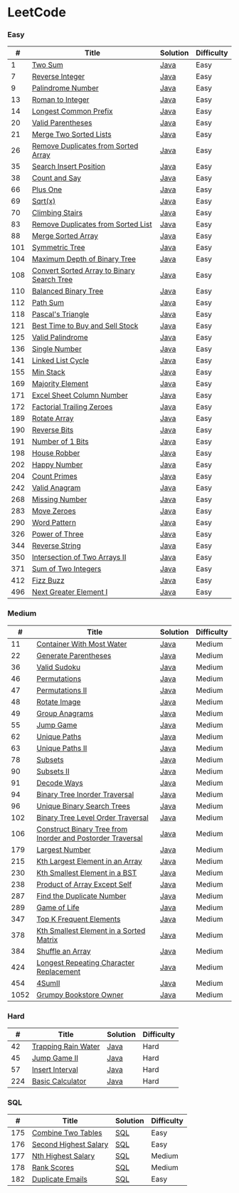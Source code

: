 LeetCode
========

### Easy

| #   | Title | Solution | Difficulty |
| --- | ----- | -------- | ---------- |
| 1 | [Two Sum](https://leetcode.com/problems/two-sum/) | [Java](./Easy/TwoSum.java) | Easy
| 7 | [Reverse Integer](https://leetcode.com/problems/reverse-integer/) | [Java](./Easy/ReverseInteger.java) | Easy
| 9 | [Palindrome Number](https://leetcode.com/problems/palindrome-number/) | [Java](./Easy/PalindromeNumber.java) | Easy
| 13 | [Roman to Integer](https://leetcode.com/problems/roman-to-integer/) | [Java](./Easy/RomanToInteger.java) | Easy
|14|[Longest Common Prefix](https://leetcode.com/problems/longest-common-prefix/)| [Java](./Categories/LongestCommonPrefix/LongestCommonPrefix.java)|Easy|
| 20 | [Valid Parentheses](https://leetcode.com/problems/valid-parentheses/) | [Java](./Easy/ValidParentheses.java) | Easy
| 21 | [Merge Two Sorted Lists](https://leetcode.com/problems/merge-two-sorted-lists/)| [Java](./Categories/LinkedList/MergeTwoSortedLists.java) | Easy
|26|[Remove Duplicates from Sorted Array](https://leetcode.com/problems/remove-duplicates-from-sorted-array/)| [Java](./Easy/RemoveDupInArray.java)|Easy|
|35|[Search Insert Position](https://leetcode.com/problems/search-insert-position/)| [Java](./Easy/SearchInsertPosition.java)|Easy|
| 38 | [Count and Say](https://leetcode.com/problems/count-and-say/) | [Java](./Easy/CountAndSay.java) | Easy
| 66 | [Plus One](https://leetcode.com/problems/plus-one/) | [Java](./Easy/PlusOne.java) | Easy
| 69 | [Sqrt(x)](https://leetcode.com/problems/sqrtx/)| [Java](./Easy/Sqrt.java)|Easy|
| 70 | [Climbing Stairs](https://leetcode.com/problems/climbing-stairs/) | [Java](./Easy/ClimbingStairs.java) | Easy
|83|[Remove Duplicates from Sorted List](https://leetcode.com/problems/remove-duplicates-from-sorted-list/)| [Java](./Easy/RemoveDuplicatesFromSortedLists.java)|Easy|
| 88 | [Merge Sorted Array](https://leetcode.com/problems/merge-sorted-array/) | [Java](./Easy/MergeSortedArray.java) | Easy
| 101 | [Symmetric Tree](https://leetcode.com/problems/symmetric-tree/) | [Java](./Easy/SymmetricTree.java) | Easy
| 104 | [Maximum Depth of Binary Tree](https://leetcode.com/problems/maximum-depth-of-binary-tree/) | [Java](./Easy/MaximumDepthOfBinaryTree.java) | Easy
| 108 | [Convert Sorted Array to Binary Search Tree](https://leetcode.com/problems/convert-sorted-array-to-binary-search-tree/) | [Java](./Easy/ConvertSortedArrayToBinarySearchTree.java) | Easy
| 110 | [Balanced Binary Tree](https://leetcode.com/problems/balanced-binary-tree/) | [Java](./Easy/BalancedBinaryTree.java) | Easy
| 112 | [Path Sum](https://leetcode.com/problems/path-sum/) | [Java](./Easy/PathSum.java) | Easy
| 118 | [Pascal's Triangle](https://leetcode.com/problems/pascals-triangle/) | [Java](./Easy/PascalsTriangle.java) | Easy
| 121 | [Best Time to Buy and Sell Stock](https://leetcode.com/problems/best-time-to-buy-and-sell-stock/) | [Java](./Easy/BestTimeToBuyAndSellStock.java) | Easy
| 125 | [Valid Palindrome](https://leetcode.com/problems/valid-palindrome/) | [Java](./Easy/ValidPalindrome.java) | Easy
| 136 | [Single Number](https://leetcode.com/problems/single-number/) | [Java](./Easy/SingleNumber.java) | Easy
|141|[Linked List Cycle](https://leetcode.com/problems/linked-list-cycle/)| [Java](./Categories/LinkedList/LinkedListCycle.java)|Easy|
| 155 | [Min Stack](https://leetcode.com/problems/min-stack/) | [Java](./Easy/MinStack.java) | Easy
| 169 | [Majority Element](https://leetcode.com/problems/majority-element/) | [Java](./Easy/MajorityElement.java) | Easy
| 171 | [Excel Sheet Column Number](https://leetcode.com/problems/excel-sheet-column-number/) | [Java](./Easy/ExcelSheetColumnNumber.java) | Easy
| 172 | [Factorial Trailing Zeroes](https://leetcode.com/problems/factorial-trailing-zeroes/) | [Java](./Easy/FactorialTrailingZeroes.java) | Easy
| 189 | [Rotate Array](https://leetcode.com/problems/rotate-array/) | [Java](./Easy/RotateArray.java) | Easy
| 190 | [Reverse Bits](https://leetcode.com/problems/reverse-bits/) | [Java](./Easy/ReverseBits.java) | Easy
|191|[Number of 1 Bits](https://leetcode.com/problems/number-of-1-bits/)| [Java](./Easy/NumberOf1Bits.java)|Easy|
| 198 | [House Robber](https://leetcode.com/problems/house-robber/) | [Java](./Easy/HouseRobber.java) | Easy
| 202 | [Happy Number](https://leetcode.com/problems/happy-number/) | [Java](./Easy/HappyNumber.java) | Easy
| 204 | [Count Primes](https://leetcode.com/problems/count-primes/) | [Java](./Easy/CountPrimes.java) | Easy
| 242 | [Valid Anagram](https://leetcode.com/problems/valid-anagram/) | [Java](./Easy/ValidAnagram.java) | Easy
| 268 | [Missing Number](https://leetcode.com/problems/missing-number/) | [Java](./Easy/MissingNumber.java) | Easy
| 283 | [Move Zeroes](https://leetcode.com/problems/move-zeroes/) | [Java](./Easy/MoveZeroes.java) | Easy
| 290 | [Word Pattern](https://leetcode.com/problems/word-pattern/) | [Java](./Easy/WordPattern.java) | Easy
| 326 | [Power of Three](https://leetcode.com/problems/power-of-three/) | [Java](./Easy/PowerOfThree.java) | Easy
| 344 | [Reverse String](https://leetcode.com/problems/reverse-string/) | [Java](./Easy/ReverseString.java) | Easy
|350|[Intersection of Two Arrays II](https://leetcode.com/problems/intersection-of-two-arrays-ii/) | [Java](./Easy/IntersectionOfTwoArrays.java)|Easy|
| 371 | [Sum of Two Integers](https://leetcode.com/problems/sum-of-two-integers/) | [Java](./Easy/SumOfTwoIntegers.java) | Easy
| 412 | [Fizz Buzz](https://leetcode.com/problems/fizz-buzz/) | [Java](./Easy/FizzBuzz.java) | Easy
| 496 | [Next Greater Element I](https://leetcode.com/problems/next-greater-element-i/) | [Java](./Easy/NextGreaterElementI.java) | Easy



### Medium

| # | Title | Solution | Difficulty |
|---| ----- | -------- | ---------- |
| 11 | [Container With Most Water](https://leetcode.com/problems/container-with-most-water/) | [Java](./Medium/ContainerWithMostWater.java) | Medium
| 22 | [Generate Parentheses](https://leetcode.com/problems/generate-parentheses/) | [Java](./Medium/GenerateParentheses.java) | Medium
| 36 | [Valid Sudoku](https://leetcode.com/problems/valid-sudoku/) | [Java](./Medium/ValidSudoku.java) | Medium
| 46 | [Permutations](https://leetcode.com/problems/permutations/) | [Java](./Medium/Permutations.java) | Medium
|47|[Permutations II](https://leetcode.com/problems/permutations-ii/)| [Java](./Medium/PermutationII.java)|Medium|
| 48 | [Rotate Image](https://leetcode.com/problems/rotate-image/) | [Java](./Medium/RotateImage.java) | Medium
| 49 | [Group Anagrams](https://leetcode.com/problems/group-anagrams/) | [Java](./Medium/GroupAnagrams.java) | Medium
| 55 | [Jump Game](https://leetcode.com/problems/jump-game/) | [Java](./Medium/JumpGame.java) | Medium
| 62 | [Unique Paths](https://leetcode.com/problems/unique-paths/) | [Java](./Medium/UniquePaths.java) | Medium
|63|[Unique Paths II](https://leetcode.com/problems/unique-paths-ii/)| [Java](./Medium/UniquePathsII.java)|Medium|
| 78 | [Subsets](https://leetcode.com/problems/subsets/) | [Java](./Medium/Subsets.java) | Medium
|90|[Subsets II](https://leetcode.com/problems/subsets-ii/)| [Java](./Medium/SubsetsII.java)|Medium|
| 91 | [Decode Ways](https://leetcode.com/problems/decode-ways/) | [Java](./Medium/DecodeWays.java) | Medium
| 94 | [Binary Tree Inorder Traversal](https://leetcode.com/problems/binary-tree-inorder-traversal/) | [Java](./Medium/BinaryTreeInorderTraversal.java) | Medium
| 96 | [Unique Binary Search Trees](https://leetcode.com/problems/unique-binary-search-trees/) | [Java](./Medium/UniqueBinarySearchTrees.java) | Medium
| 102 | [Binary Tree Level Order Traversal](https://leetcode.com/problems/binary-tree-level-order-traversal/) | [Java](./Medium/BinaryTreeLevelOrderTraversal.java) | Medium
| 106 | [Construct Binary Tree from Inorder and Postorder Traversal](https://leetcode.com/problems/construct-binary-tree-from-inorder-and-postorder-traversal/) | [Java](./Medium/ConstructBinaryTreeFromInorderAndPostorderTraversal.java) | Medium 
| 179 | [Largest Number](https://leetcode.com/problems/largest-number/) | [Java](./Medium/LargestNumber.java) | Medium
| 215 | [Kth Largest Element in an Array](https://leetcode.com/problems/kth-largest-element-in-an-array/) | [Java](./Medium/KthLargestElementInAnArray.java) | Medium
|230|[Kth Smallest Element in a BST](https://leetcode.com/problems/kth-smallest-element-in-a-bst/)| [Java](./Medium/KthSmallestElementInBst.java)|Medium|
| 238 | [Product of Array Except Self](https://leetcode.com/problems/product-of-array-except-self/) | [Java](./Medium/ProductOfArrayExceptSelf.java) | Medium
| 287 | [Find the Duplicate Number](https://leetcode.com/problems/find-the-duplicate-number/) | [Java](./Medium/FindTheDuplicateNumber.java) | Medium
| 289 | [Game of Life](https://leetcode.com/problems/game-of-life/) | [Java](./Medium/GameOfLife.java) | Medium
|347|[Top K Frequent Elements](https://leetcode.com/problems/top-k-frequent-elements/) | [Java](./Medium/TopKFrequentElement.java) |Medium|
|378|[Kth Smallest Element in a Sorted Matrix](https://leetcode.com/problems/kth-smallest-element-in-a-sorted-matrix) | [Java](./Medium/KthSmallestElementInSortedMatrix.java) |Medium|
| 384 | [Shuffle an Array](https://leetcode.com/problems/shuffle-an-array/) | [Java](./Medium/ShuffleAnArray.java) | Medium
| 424 | [Longest Repeating Character Replacement](https://leetcode.com/problems/longest-repeating-character-replacement/) | [Java](./Medium/LongestRepeatingCharacterReplacement.java) | Medium
| 454 | [4SumII](https://leetcode.com/problems/4sum-ii) | [Java](./Medium/4SumII.java) | Medium
| 1052 | [Grumpy Bookstore Owner](https://leetcode.com/problems/grumpy-bookstore-owner/) | [Java](./Medium/GrumpyBookstoreOwner.java) | Medium





### Hard
| # | Title | Solution | Difficulty |
|---| ----- | -------- | ---------- |
| 42 | [Trapping Rain Water](https://leetcode.com/problems/trapping-rain-water/) | [Java](./Hard/TrappingRainWater.java) | Hard
|45|[Jump Game II](https://leetcode.com/problems/jump-game-ii/)| [Java](./Hard/JumpGameII.java)|Hard|
| 57 | [Insert Interval](https://leetcode.com/problems/insert-interval/) | [Java](./Hard/InsertInterval.java) | Hard
| 224 | [Basic Calculator](https://leetcode.com/problems/basic-calculator/) | [Java](./Hard/BasicCalculator.java) | Hard


### SQL
| # | Title | Solution | Difficulty |
|---| ----- | -------- | ---------- |
| 175 | [Combine Two Tables](https://leetcode.com/problems/combine-two-tables/) | [SQL](./SQL/CombineTwoTables.sql) | Easy
| 176 | [Second Highest Salary](https://leetcode.com/problems/second-highest-salary/) | [SQL](./SQL/SecondHighestSalary.sql) | Easy
| 177 | [Nth Highest Salary](https://leetcode.com/problems/nth-highest-salary/) | [SQL](./SQL/NthHighestSalary.sql) | Medium
| 178 | [Rank Scores](https://leetcode.com/problems/rank-scores/) | [SQL](./SQL/RankScores.sql) | Medium
| 182 | [Duplicate Emails](https://leetcode.com/problems/duplicate-emails/) | [SQL](./SQL/DuplicateEmails.sql) | Easy